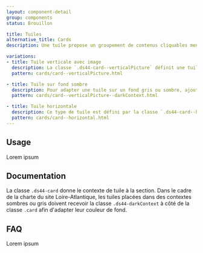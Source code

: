 ```yaml
---
layout: component-detail
group: components
status: Brouillon

title: Tuiles
alternative_title: Cards
description: Une tuile propose un groupement de contenus cliquables menant à un contenu détaillé. Il s'agit d'un lien hypertexte graphique et multi-contenu.

variations:
- title: Tuile verticale avec image
  description: La classe `.ds44-card--verticalPicture` définit une tuile verticale prévue pour recevoir une image en en-tête.
  pattern: cards/card--verticalPicture.html

- title: Tuile sur fond sombre
  description: Pour adapter une tuile sur un fond gris ou sombre, ajouter la classe `.ds44-darkContext` pour modifier le background de la tuile.
  pattern: cards/card--verticalPicture--darkContext.html

- title: Tuile horizontale
  description: Ce type de tuile est défini par la classe `.ds44-card--horizontal`. Elle présente (en général) une image sur la gauche et un contenu à droite.
  pattern: cards/card--horizontal.html
---
```


## Usage

Lorem ipsum

## Documentation

La classe `.ds44-card` donne le contexte de tuile à la section.
Dans le cadre de la charte du site Loire-Atlantique, les tuiles placées dans des contextes sombres ou gris doivent recevoir la classe `.ds44-darkContext` à côté de la classe `.card` afin d'adapter leur couleur de fond.

## FAQ

Lorem ipsum
